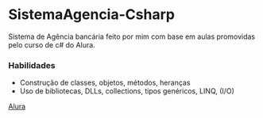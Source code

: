 # SistemaAgencia-Csharp
Sistema de Agência bancária feito por mim com base em aulas promovidas pelo curso de c# do Alura.

### Habilidades

- Construção de classes, objetos, métodos, heranças
- Uso de bibliotecas, DLLs, collections, tipos genéricos, LINQ, (I/O)


[Alura](https://www.alura.com.br/)
